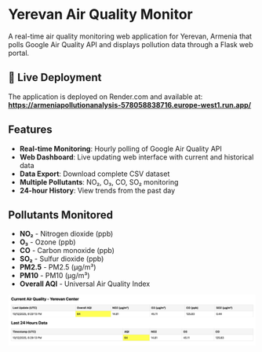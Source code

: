 # Yerevan Air Quality Monitor

A real-time air quality monitoring web application for Yerevan, Armenia that polls Google Air Quality API and displays pollution data through a Flask web portal.

## 🚀 Live Deployment

The application is deployed on Render.com and available at:
**https://armeniapollutionanalysis-578058838716.europe-west1.run.app/**

## Features

- **Real-time Monitoring**: Hourly polling of Google Air Quality API
- **Web Dashboard**: Live updating web interface with current and historical data
- **Data Export**: Download complete CSV dataset
- **Multiple Pollutants**: NO₂, O₃, CO, SO₂ monitoring
- **24-hour History**: View trends from the past day

## Pollutants Monitored
- **NO₂** - Nitrogen dioxide (ppb)
- **O₃** - Ozone (ppb)
- **CO** - Carbon monoxide (ppb)
- **SO₂** - Sulfur dioxide (ppb)
- **PM2.5** - PM2.5 (μg/m³)
- **PM10** - PM10 (μg/m³)
- **Overall AQI** - Universal Air Quality Index

![Alt text](YerevanAirQualityMonitor.png)
